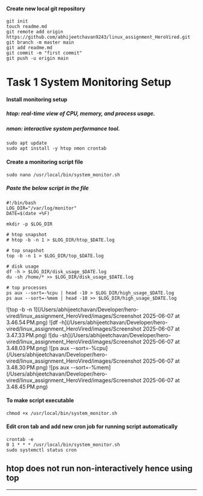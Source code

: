 #### Create new local git repository

``` 
git init
touch readme.md
git remote add origin https://github.com/abhijeetchavan9243/linux_assignment_HeroVired.git
git branch -m master main
git add readme.md
git commit -m "first commit"
git push -u origin main
```

# Task 1 System Monitoring Setup

#### Install monitoring setup
##### htop: real-time view of CPU, memory, and process usage.
##### nmon: interactive system performance tool.
``` 
sudo apt update
sudo apt install -y htop nmon crontab
```

#### Create a monitoring script file
`sudo nano /usr/local/bin/system_monitor.sh`

##### Paste the below script in the file
``` 
#!/bin/bash
LOG_DIR="/var/log/monitor"
DATE=$(date +%F)

mkdir -p $LOG_DIR

# htop snapshot
# htop -b -n 1 > $LOG_DIR/htop_$DATE.log

# top snapshot
top -b -n 1 > $LOG_DIR/top_$DATE.log

# disk usage
df -h > $LOG_DIR/disk_usage_$DATE.log
du -sh /home/* >> $LOG_DIR/disk_usage_$DATE.log

# top processes
ps aux --sort=-%cpu | head -10 > $LOG_DIR/high_usage_$DATE.log
ps aux --sort=-%mem | head -10 >> $LOG_DIR/high_usage_$DATE.log
```

![top -b -n 1](/Users/abhijeetchavan/Developer/hero-vired/linux_assignment_HeroVired/images/Screenshot 2025-06-07 at 3.46.54 PM.png)
![df -h](/Users/abhijeetchavan/Developer/hero-vired/linux_assignment_HeroVired/images/Screenshot 2025-06-07 at 3.47.33 PM.png)
![du -sh](/Users/abhijeetchavan/Developer/hero-vired/linux_assignment_HeroVired/images/Screenshot 2025-06-07 at 3.48.03 PM.png)
![ps aux --sort=-%cpu](/Users/abhijeetchavan/Developer/hero-vired/linux_assignment_HeroVired/images/Screenshot 2025-06-07 at 3.48.30 PM.png)
![ps aux --sort=-%mem](/Users/abhijeetchavan/Developer/hero-vired/linux_assignment_HeroVired/images/Screenshot 2025-06-07 at 3.48.45 PM.png)

#### To make script executable
`chmod +x /usr/local/bin/system_monitor.sh`

#### Edit cron tab and add new cron job for running script automatically
``` 
crontab -e
0 1 * * * /usr/local/bin/system_monitor.sh
sudo systemctl status cron
```

## htop does not run non-interactively hence using top
---